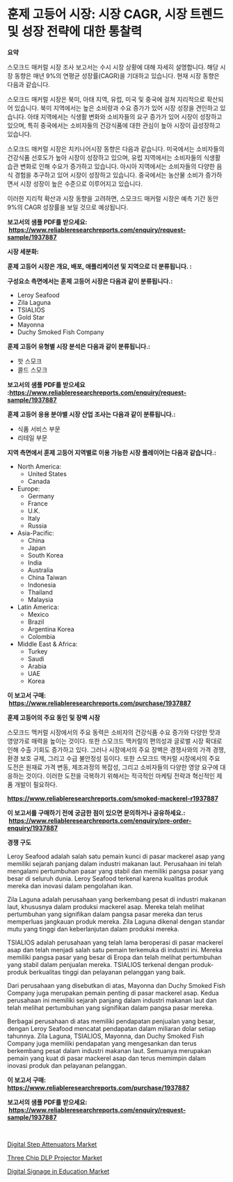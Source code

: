 <p><h1>훈제 고등어 시장: 시장 CAGR, 시장 트렌드 및 성장 전략에 대한 통찰력</h1></p><p><strong>요약</strong></p>
<p><p>스모크드 매커럴 시장 조사 보고서는 수시 시장 상황에 대해 자세히 설명합니다. 해당 시장 동향은 매년 9%의 연평균 성장률(CAGR)을 기대하고 있습니다. 현재 시장 동향은 다음과 같습니다.</p><p>스모크드 매커럴 시장은 북미, 아태 지역, 유럽, 미국 및 중국에 걸쳐 지리적으로 확산되어 있습니다. 북미 지역에서는 높은 소비량과 수요 증가가 있어 시장 성장을 견인하고 있습니다. 아태 지역에서는 식생활 변화와 소비자들의 요구 증가가 있어 시장이 성장하고 있으며, 특히 중국에서는 소비자들의 건강식품에 대한 관심이 높아 시장이 급성장하고 있습니다.</p><p>스모크드 매커럴 시장은 치키나어시장 동향은 다음과 같습니다. 미국에서는 소비자들의 건강식품 선호도가 높아 시장이 성장하고 있으며, 유럽 지역에서는 소비자들의 식생활 습관 변화로 인해 수요가 증가하고 있습니다. 아시아 지역에서는 소비자들의 다양한 음식 경험을 추구하고 있어 시장이 성장하고 있습니다. 중국에서는 농산물 소비가 증가하면서 시장 성장이 높은 수준으로 이루어지고 있습니다.</p><p>이러한 지리적 확산과 시장 동향을 고려하면, 스모크드 매커럴 시장은 예측 기간 동안 9%의 CAGR 성장률을 보일 것으로 예상됩니다.</p></p>
<p><strong>보고서의 샘플 PDF를 받으세요: &nbsp;<a href="https://www.reliableresearchreports.com/enquiry/request-sample/1937887">https://www.reliableresearchreports.com/enquiry/request-sample/1937887</a></strong></p>
<p><strong>시장 세분화:</strong></p>
<p><strong> 훈제 고등어 시장은 개요, 배포, 애플리케이션 및 지역으로 더 분류됩니다. :</strong></p>
<p><strong>구성요소 측면에서는 훈제 고등어 시장은 다음과 같이 분류됩니다.:</strong></p>
<p><ul><li>Leroy Seafood</li><li>Zila Laguna</li><li>TSIALIOS</li><li>Gold Star</li><li>Mayonna</li><li>Duchy Smoked Fish Company</li></ul></p>
<p><strong> 훈제 고등어 유형별 시장 분석은 다음과 같이 분류됩니다.:</strong></p>
<p><ul><li>핫 스모크</li><li>콜드 스모크</li></ul></p>
<p><strong>보고서의 샘플 PDF를 받으세요 :<a href="https://www.reliableresearchreports.com/enquiry/request-sample/1937887">https://www.reliableresearchreports.com/enquiry/request-sample/1937887</a></strong></p>
<p><strong> 훈제 고등어 응용 분야별 시장 산업 조사는 다음과 같이 분류됩니다.:</strong></p>
<p><ul><li>식품 서비스 부문</li><li>리테일 부문</li></ul></p>
<p><strong>지역 측면에서 훈제 고등어 지역별로 이용 가능한 시장 플레이어는 다음과 같습니다.:</strong></p>
<p><ul>
    <li>
        North America:
        <ul>
            <li>United States</li>
            <li>Canada</li>
        </ul>
    </li>
    <li>
        Europe:
        <ul>
            <li>Germany</li>
            <li>France</li>
            <li>U.K.</li>
            <li>Italy</li>
            <li>Russia</li>
        </ul>
    </li>
    <li>
        Asia-Pacific:
        <ul>
            <li>China</li>
            <li>Japan</li>
            <li>South Korea</li>
            <li>India</li>
            <li>Australia</li>
            <li>China Taiwan</li>
            <li>Indonesia</li>
            <li>Thailand</li>
            <li>Malaysia</li>
        </ul>
    </li>
    <li>
        Latin America:
        <ul>
            <li>Mexico</li>
            <li>Brazil</li>
            <li>Argentina Korea</li>
            <li>Colombia</li>
        </ul>
    </li>
    <li>
        Middle East & Africa:
        <ul>
            <li>Turkey</li>
            <li>Saudi</li>
            <li>Arabia</li>
            <li>UAE</li>
            <li>Korea</li>
        </ul>
    </li>
    </ul></p>
<p><strong>이 보고서 구매: &nbsp;<a href="https://www.reliableresearchreports.com/purchase/1937887">https://www.reliableresearchreports.com/purchase/1937887</a></strong></p>
<p><strong>훈제 고등어의 주요 동인 및 장벽 시장</strong></p>
<p><p>스모크드 맥커럴 시장에서의 주요 동력은 소비자의 건강식품 수요 증가와 다양한 맛과 영양가로 매력을 높이는 것이다. 또한 스모크드 맥커럴의 편의성과 글로벌 시장 확대로 인해 수출 기회도 증가하고 있다. 그러나 시장에서의 주요 장벽은 경쟁사와의 가격 경쟁, 환경 보호 규제, 그리고 수급 불안정성 등이다. 또한 스모크드 맥커럴 시장에서의 주요 도전은 원재료 가격 변동, 제조과정의 복잡성, 그리고 소비자들의 다양한 영양 요구에 대응하는 것이다. 이러한 도전을 극복하기 위해서는 적극적인 마케팅 전략과 혁신적인 제품 개발이 필요하다.</p></p>
<p><strong><a href="https://www.reliableresearchreports.com/smoked-mackerel-r1937887">https://www.reliableresearchreports.com/smoked-mackerel-r1937887</a></strong></p>
<p><strong>이 보고서를 구매하기 전에 궁금한 점이 있으면 문의하거나 공유하세요.: &nbsp;<a href="https://www.reliableresearchreports.com/enquiry/pre-order-enquiry/1937887">https://www.reliableresearchreports.com/enquiry/pre-order-enquiry/1937887</a></strong></p>
<p><strong>경쟁 구도</strong></p>
<p><p>Leroy Seafood adalah salah satu pemain kunci di pasar mackerel asap yang memiliki sejarah panjang dalam industri makanan laut. Perusahaan ini telah mengalami pertumbuhan pasar yang stabil dan memiliki pangsa pasar yang besar di seluruh dunia. Leroy Seafood terkenal karena kualitas produk mereka dan inovasi dalam pengolahan ikan.</p><p>Zila Laguna adalah perusahaan yang berkembang pesat di industri makanan laut, khususnya dalam produksi mackerel asap. Mereka telah melihat pertumbuhan yang signifikan dalam pangsa pasar mereka dan terus memperluas jangkauan produk mereka. Zila Laguna dikenal dengan standar mutu yang tinggi dan keberlanjutan dalam produksi mereka.</p><p>TSIALIOS adalah perusahaan yang telah lama beroperasi di pasar mackerel asap dan telah menjadi salah satu pemain terkemuka di industri ini. Mereka memiliki pangsa pasar yang besar di Eropa dan telah melihat pertumbuhan yang stabil dalam penjualan mereka. TSIALIOS terkenal dengan produk-produk berkualitas tinggi dan pelayanan pelanggan yang baik.</p><p>Dari perusahaan yang disebutkan di atas, Mayonna dan Duchy Smoked Fish Company juga merupakan pemain penting di pasar mackerel asap. Kedua perusahaan ini memiliki sejarah panjang dalam industri makanan laut dan telah melihat pertumbuhan yang signifikan dalam pangsa pasar mereka.</p><p>Berbagai perusahaan di atas memiliki pendapatan penjualan yang besar, dengan Leroy Seafood mencatat pendapatan dalam miliaran dolar setiap tahunnya. Zila Laguna, TSIALIOS, Mayonna, dan Duchy Smoked Fish Company juga memiliki pendapatan yang mengesankan dan terus berkembang pesat dalam industri makanan laut. Semuanya merupakan pemain yang kuat di pasar mackerel asap dan terus memimpin dalam inovasi produk dan pelayanan pelanggan.</p></p>
<p><strong>이 보고서 구매: &nbsp; <a href="https://www.reliableresearchreports.com/purchase/1937887">https://www.reliableresearchreports.com/purchase/1937887</a></strong></p>
<p><strong>보고서의 샘플 PDF를 받으세요: &nbsp;<a href="https://www.reliableresearchreports.com/enquiry/request-sample/1937887">https://www.reliableresearchreports.com/enquiry/request-sample/1937887</a></strong><strong></strong></p>
<p>&nbsp;</p>
<p><p><a href="https://forested-sushi-9b0.notion.site/Digital-Step-Attenuators-Market-Outlook-Industry-Overview-and-Forecast-2024-to-2031-ec098e4975e34ab099e57a130d51c97f">Digital Step Attenuators Market</a></p><p><a href="https://lydian-appliance-61d.notion.site/Three-Chip-DLP-Projector-Market-Analysis-Its-CAGR-Market-Segmentation-and-Global-Industry-Overview-ffbd63d08d71406a86918fd1a72cad2d">Three Chip DLP Projector Market</a></p><p><a href="https://summer-dogwood-3e9.notion.site/Digital-Signage-in-Education-Market-Size-CAGR-Trends-2024-2030-59cf5d8d9980486291b7c05fca743518">Digital Signage in Education Market</a></p></p>